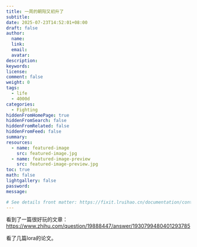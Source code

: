 ```yaml
---
title: 一周的朝阳又初升了
subtitle:
date: 2025-07-23T14:52:01+08:00
draft: false
author:
  name:
  link:
  email:
  avatar:
description:
keywords:
license:
comment: false
weight: 0
tags:
  - life
  - 4000d
categories:
  - Fighting
hiddenFromHomePage: true
hiddenFromSearch: false
hiddenFromRelated: false
hiddenFromFeed: false
summary:
resources:
  - name: featured-image
    src: featured-image.jpg
  - name: featured-image-preview
    src: featured-image-preview.jpg
toc: true
math: false
lightgallery: false
password:
message:

# See details front matter: https://fixit.lruihao.cn/documentation/content-management/introduction/#front-matter
---
```


看到了一篇很好玩的文章：https://www.zhihu.com/question/19888447/answer/1930799480401293785

看了几篇lora的论文。
<!--more-->


